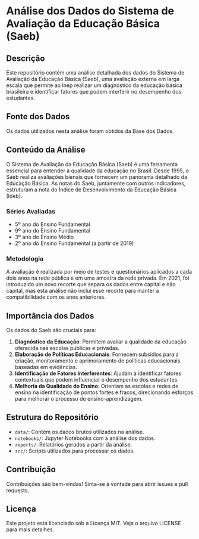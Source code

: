 # Análise dos Dados do Sistema de Avaliação da Educação Básica (Saeb)

## Descrição

Este repositório contém uma análise detalhada dos dados do Sistema de Avaliação da Educação Básica (Saeb), uma avaliação externa em larga escala que permite ao Inep realizar um diagnóstico da educação básica brasileira e identificar fatores que podem interferir no desempenho dos estudantes.

## Fonte dos Dados

Os dados utilizados nesta análise foram obtidos da Base dos Dados.

## Conteúdo da Análise

O Sistema de Avaliação da Educação Básica (Saeb) é uma ferramenta essencial para entender a qualidade da educação no Brasil. Desde 1995, o Saeb realiza avaliações bienais que fornecem um panorama detalhado da Educação Básica. As notas do Saeb, juntamente com outros indicadores, estruturam a nota do Índice de Desenvolvimento da Educação Básica (Ideb).

### Séries Avaliadas

- 5º ano do Ensino Fundamental
- 9º ano do Ensino Fundamental
- 3º ano do Ensino Médio
- 2º ano do Ensino Fundamental (a partir de 2019)

### Metodologia

A avaliação é realizada por meio de testes e questionários aplicados a cada dois anos na rede pública e em uma amostra da rede privada. Em 2021, foi introduzido um novo recorte que separa os dados entre capital e não capital, mas esta análise não inclui esse recorte para manter a compatibilidade com os anos anteriores.

## Importância dos Dados

Os dados do Saeb são cruciais para:

1. **Diagnóstico da Educação**: Permitem avaliar a qualidade da educação oferecida nas escolas públicas e privadas.
2. **Elaboração de Políticas Educacionais**: Fornecem subsídios para a criação, monitoramento e aprimoramento de políticas educacionais baseadas em evidências.
3. **Identificação de Fatores Interferentes**: Ajudam a identificar fatores contextuais que podem influenciar o desempenho dos estudantes.
4. **Melhoria da Qualidade do Ensino**: Orientam as escolas e redes de ensino na identificação de pontos fortes e fracos, direcionando esforços para melhorar o processo de ensino-aprendizagem.

## Estrutura do Repositório

- `data/`: Contém os dados brutos utilizados na análise.
- `notebooks/`: Jupyter Notebooks com a análise dos dados.
- `reports/`: Relatórios gerados a partir da análise.
- `src/`: Scripts utilizados para processar os dados.

## Contribuição

Contribuições são bem-vindas! Sinta-se à vontade para abrir issues e pull requests.

## Licença

Este projeto está licenciado sob a Licença MIT. Veja o arquivo LICENSE para mais detalhes.

